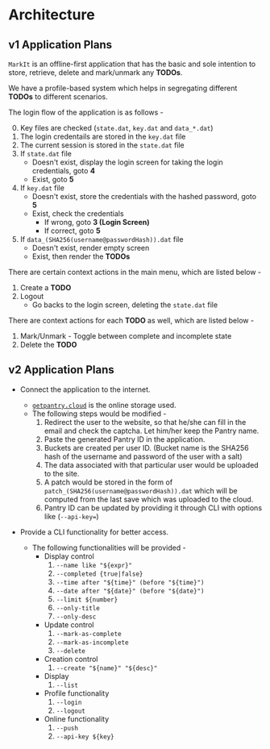 # Architecture

## v1 Application Plans

`MarkIt` is an offline-first application that has the basic and sole intention to store, retrieve, delete and mark/unmark any **TODOs**.

We have a profile-based system which helps in segregating different **TODOs** to different scenarios.

The login flow of the application is as follows -

0. Key files are checked (`state.dat`, `key.dat` and `data_*.dat`)
1. The login credentails are stored in the `key.dat` file
2. The current session is stored in the `state.dat` file
3. If `state.dat` file
   - Doesn't exist, display the login screen for taking the login credentials, goto **4**
   - Exist, goto **5**
4. If `key.dat` file
   - Doesn't exist, store the credentials with the hashed password, goto **5**
   - Exist, check the credentials
     - If wrong, goto **3 (Login Screen)**
     - If correct, goto **5**
5. If `data_(SHA256(username@passwordHash)).dat` file
   - Doesn't exist, render empty screen
   - Exist, then render the **TODOs**

There are certain context actions in the main menu, which are listed below -

1. Create a **TODO**
2. Logout
   - Go backs to the login screen, deleting the `state.dat` file

There are context actions for each **TODO** as well, which are listed below -

1. Mark/Unmark - Toggle between complete and incomplete state
2. Delete the **TODO**

## v2 Application Plans

- Connect the application to the internet.

  - [`getpantry.cloud`](https://getpantry.cloud) is the online storage used.
  - The following steps would be modified -
    1. Redirect the user to the website, so that he/she can fill in the email and check the captcha. Let him/her keep the Pantry name.
    2. Paste the generated Pantry ID in the application.
    3. Buckets are created per user ID. (Bucket name is the SHA256 hash of the username and password of the user with a salt)
    4. The data associated with that particular user would be uploaded to the site.
    5. A patch would be stored in the form of `patch_(SHA256(username@passwordHash)).dat` which will be computed from the last save which was uploaded to the cloud.
    6. Pantry ID can be updated by providing it through CLI with options like (`--api-key=`)

- Provide a CLI functionality for better access.

  - The following functionalities will be provided -
    - Display control
      1. `--name like "${expr}"`
      2. `--completed {true|false}`
      3. `--time after "${time}" (before "${time}")`
      4. `--date after "${date}" (before "${date}")`
      5. `--limit ${number}`
      6. `--only-title`
      7. `--only-desc`
    - Update control
      1. `--mark-as-complete`
      2. `--mark-as-incomplete`
      3. `--delete`
    - Creation control
      1. `--create "${name}" "${desc}"`
    - Display
      1. `--list`
    - Profile functionality
      1. `--login`
      2. `--logout`
    - Online functionality
      1. `--push`
      2. `--api-key ${key}`
